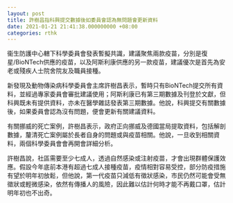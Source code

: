 ```yaml
---
layout: post
title: 許樹昌指科興提交數據後如委員會認為無問題會更新資料
date: 2021-01-21 21:41:38.000000000 +08:00
categories: rthk
---
```


衞生防護中心轄下科學委員會發表暫擬共識，建議聚焦兩款疫苗，分別是復星/BioNTech供應的疫苗，以及阿斯利康供應的另一款疫苗，建議優次是首先為安老或殘疾人士院舍院友及職員接種。

新發現及動物傳染病科學委員會主席許樹昌表示，暫時只有BioNTech提交所有資料，並經過專家委員會審批建議使用；阿斯利康已有第三期數據及刊登於文獻，但科興既未有提供資料，亦未在醫學雜誌發表第三期數據。他說，科興提交有關數據後，如果委員會認為沒有問題，便會更新有關建議資料。

有關挪威的死亡案例，許樹昌表示，政府正向挪威及德國當局提取資料，包括解剖數據，釐清死亡案例屬於長者自身的問題或與疫苗相關。他說，一旦收到相關資料，兩個科學委員會會再開會詳細分析。

許樹昌說，社區需要至少七成人，透過自然感染或注射疫苗，才會出現群體保護效應。假設今年底前本港有超過七成人接種疫苗，疫情相對容易受控，部分防疫措施有望於明年初放鬆，但他說，第一代疫苗只減低有徵狀感染，市民仍然可能會受無徵狀或輕微感染，依然有傳播人的風險，因此難以估計何時才能不再戴口罩，估計明年初也不出奇。
